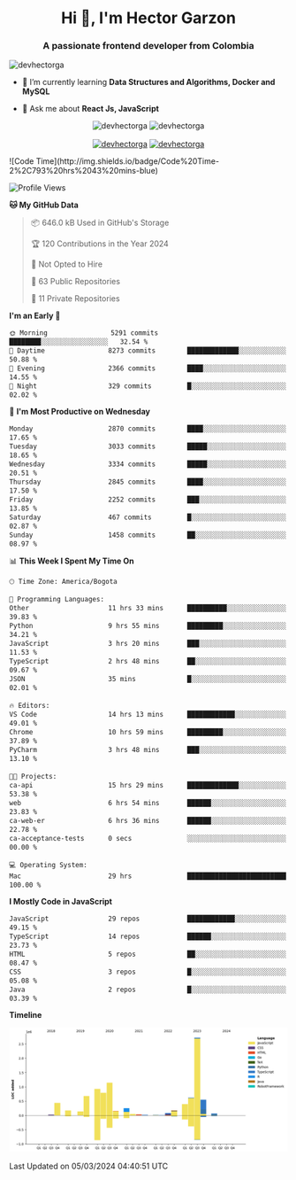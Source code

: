 <h1 align="center">Hi 👋, I'm Hector Garzon</h1>
<h3 align="center">A passionate frontend developer from Colombia</h3>

<p align="left"> <img src="https://komarev.com/ghpvc/?username=devhectorga" alt="devhectorga" /> </p>

- 🌱 I’m currently learning **Data Structures and Algorithms, Docker and MySQL**

- 💬 Ask me about **React Js, JavaScript**

<p align="center"> <img src="https://github-readme-stats.vercel.app/api?username=devhectorga&count_private=true&show_icons=true" alt="devhectorga" /> <img src="https://github-readme-stats.vercel.app/api/top-langs/?username=devhectorga&layout=compact" alt="devhectorga" /></p>

<p align="center">
<a href="https://twitter.com/devhectorga" target="blank"><img align="center" src="https://cdn.jsdelivr.net/npm/simple-icons@3.0.1/icons/twitter.svg" alt="devhectorga" height="20" width="20" /></a>
<a href="https://linkedin.com/in/devhectorga" target="blank"><img align="center" src="https://cdn.jsdelivr.net/npm/simple-icons@3.0.1/icons/linkedin.svg" alt="devhectorga" height="20" width="20" /></a>
</p>
<!--START_SECTION:waka-->
![Code Time](http://img.shields.io/badge/Code%20Time-2%2C793%20hrs%2043%20mins-blue)

![Profile Views](http://img.shields.io/badge/Profile%20Views-0-blue)

**🐱 My GitHub Data** 

> 📦 646.0 kB Used in GitHub's Storage 
 > 
> 🏆 120 Contributions in the Year 2024
 > 
> 🚫 Not Opted to Hire
 > 
> 📜 63 Public Repositories 
 > 
> 🔑 11 Private Repositories 
 > 
**I'm an Early 🐤** 

```text
🌞 Morning                5291 commits        ████████░░░░░░░░░░░░░░░░░   32.54 % 
🌆 Daytime                8273 commits        █████████████░░░░░░░░░░░░   50.88 % 
🌃 Evening                2366 commits        ████░░░░░░░░░░░░░░░░░░░░░   14.55 % 
🌙 Night                  329 commits         █░░░░░░░░░░░░░░░░░░░░░░░░   02.02 % 
```
📅 **I'm Most Productive on Wednesday** 

```text
Monday                   2870 commits        ████░░░░░░░░░░░░░░░░░░░░░   17.65 % 
Tuesday                  3033 commits        █████░░░░░░░░░░░░░░░░░░░░   18.65 % 
Wednesday                3334 commits        █████░░░░░░░░░░░░░░░░░░░░   20.51 % 
Thursday                 2845 commits        ████░░░░░░░░░░░░░░░░░░░░░   17.50 % 
Friday                   2252 commits        ███░░░░░░░░░░░░░░░░░░░░░░   13.85 % 
Saturday                 467 commits         █░░░░░░░░░░░░░░░░░░░░░░░░   02.87 % 
Sunday                   1458 commits        ██░░░░░░░░░░░░░░░░░░░░░░░   08.97 % 
```


📊 **This Week I Spent My Time On** 

```text
🕑︎ Time Zone: America/Bogota

💬 Programming Languages: 
Other                    11 hrs 33 mins      ██████████░░░░░░░░░░░░░░░   39.83 % 
Python                   9 hrs 55 mins       █████████░░░░░░░░░░░░░░░░   34.21 % 
JavaScript               3 hrs 20 mins       ███░░░░░░░░░░░░░░░░░░░░░░   11.53 % 
TypeScript               2 hrs 48 mins       ██░░░░░░░░░░░░░░░░░░░░░░░   09.67 % 
JSON                     35 mins             █░░░░░░░░░░░░░░░░░░░░░░░░   02.01 % 

🔥 Editors: 
VS Code                  14 hrs 13 mins      ████████████░░░░░░░░░░░░░   49.01 % 
Chrome                   10 hrs 59 mins      █████████░░░░░░░░░░░░░░░░   37.89 % 
PyCharm                  3 hrs 48 mins       ███░░░░░░░░░░░░░░░░░░░░░░   13.10 % 

🐱‍💻 Projects: 
ca-api                   15 hrs 29 mins      █████████████░░░░░░░░░░░░   53.38 % 
web                      6 hrs 54 mins       ██████░░░░░░░░░░░░░░░░░░░   23.83 % 
ca-web-er                6 hrs 36 mins       ██████░░░░░░░░░░░░░░░░░░░   22.78 % 
ca-acceptance-tests      0 secs              ░░░░░░░░░░░░░░░░░░░░░░░░░   00.00 % 

💻 Operating System: 
Mac                      29 hrs              █████████████████████████   100.00 % 
```

**I Mostly Code in JavaScript** 

```text
JavaScript               29 repos            ████████████░░░░░░░░░░░░░   49.15 % 
TypeScript               14 repos            ██████░░░░░░░░░░░░░░░░░░░   23.73 % 
HTML                     5 repos             ██░░░░░░░░░░░░░░░░░░░░░░░   08.47 % 
CSS                      3 repos             █░░░░░░░░░░░░░░░░░░░░░░░░   05.08 % 
Java                     2 repos             █░░░░░░░░░░░░░░░░░░░░░░░░   03.39 % 
```



**Timeline**

![Lines of Code chart](https://raw.githubusercontent.com/devHectorGa/devHectorGa/master/assets/bar_graph.png)


 Last Updated on 05/03/2024 04:40:51 UTC
<!--END_SECTION:waka-->
